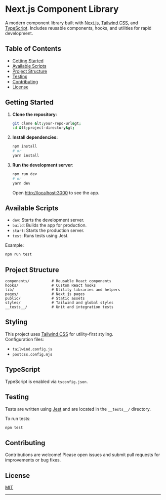 # Next.js Component Library

A modern component library built with [Next.js](https://nextjs.org/), [Tailwind CSS](https://tailwindcss.com/), and [TypeScript](https://www.typescriptlang.org/). Includes reusable components, hooks, and utilities for rapid development.

## Table of Contents

- [Getting Started](#getting-started)
- [Available Scripts](#available-scripts)
- [Project Structure](#project-structure)
- [Testing](#testing)
- [Contributing](#contributing)
- [License](#license)

## Getting Started

1. **Clone the repository:**

    ```bash
    git clone &lt;your-repo-url&gt;
    cd &lt;project-directory&gt;
    ```

2. **Install dependencies:**

    ```bash
    npm install
    # or
    yarn install
    ```

3. **Run the development server:**

    ```bash
    npm run dev
    # or
    yarn dev
    ```

    Open [http://localhost:3000](http://localhost:3000) to see the app.

## Available Scripts

- `dev`: Starts the development server.
- `build`: Builds the app for production.
- `start`: Starts the production server.
- `test`: Runs tests using Jest.

Example:

```bash
npm run test
```

## Project Structure

```
components/          # Reusable React components
hooks/               # Custom React hooks
lib/                 # Utility libraries and helpers
pages/               # Next.js pages
public/              # Static assets
styles/              # Tailwind and global styles
__tests__/           # Unit and integration tests
```

## Styling

This project uses [Tailwind CSS](https://tailwindcss.com/) for utility-first styling.  
Configuration files:
- `tailwind.config.js`
- `postcss.config.mjs`

## TypeScript

TypeScript is enabled via `tsconfig.json`.

## Testing

Tests are written using [Jest](https://jestjs.io/) and are located in the `__tests__/` directory.

To run tests:

```bash
npm test
```

## Contributing

Contributions are welcome! Please open issues and submit pull requests for improvements or bug fixes.

## License

[MIT](LICENSE)

---